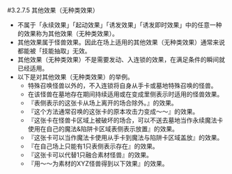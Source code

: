 #3.2.7.5        其他效果（无种类效果）
* 不属于「永续效果」「起动效果」「诱发效果」「诱发即时效果」中的任意一种的效果称为其他效果（无种类效果）。
* 其他效果属于怪兽效果。因此在场上适用的其他效果（无种类效果）通常来说都能被「技能抽取」无效。
* 其他效果（无种类效果）不是需要发动、入连锁的效果，在满足条件的瞬间就已经适用。
* 以下是对其他效果（无种类效果）的举例。
    * 特殊召唤怪兽以外的，不入连锁将自身从手卡或墓地特殊召唤的怪兽。
    * 在该怪兽在墓地存在期间持续适用或在变成里侧表示时适用的怪兽效果。
    * 『表侧表示的这张卡从场上离开的场合除外。』的效果。
    * 『这个方法通常召唤的这张卡的原本攻击力变成～～』的效果。
    * 『这张卡在怪兽卡区域上被破坏的场合，可以不送去墓地当作永续魔法卡使用在自己的魔法&陷阱卡区域表侧表示放置』的效果。
    * 『这张卡可以当作魔法卡使用从手卡到魔法与陷阱卡区域盖放』的效果。
    * 『在自己场上只能有1只表侧表示存在』的效果。
    * 『这张卡可以代替1只融合素材怪兽』的效果。
    * 『用～～为素材的XYZ怪兽得到以下效果』的效果。
